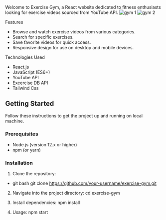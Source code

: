 
Welcome to Exercise Gym, a React website dedicated to fitness enthusiasts looking for exercise videos sourced from YouTube API.
![gym 1](https://github.com/user-attachments/assets/83d29565-d90c-479f-ae27-1697dd14ca72)
![gym 2](https://github.com/user-attachments/assets/16f7f369-61c8-4ab1-8a95-cdd15600bc4c)

 Features

- Browse and watch exercise videos from various categories.
- Search for specific exercises.
- Save favorite videos for quick access.
- Responsive design for use on desktop and mobile devices.

 Technologies Used

- React.js
- JavaScript (ES6+)
- YouTube API
- Excercise DB API
- Tailwind Css

 ## Getting Started

Follow these instructions to get the project up and running on  local machine.

### Prerequisites

- Node.js (version 12.x or higher)
- npm (or yarn)

### Installation

1. Clone the repository:
-  git bash
   git clone https://github.com/your-username/exercise-gym.git
   
2. Navigate into the project directory:
   cd exercise-gym

4. Install dependencies:
   npm install
   
6. Usage:
  npm start

